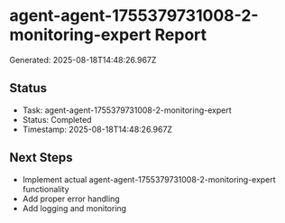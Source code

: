 # agent-agent-1755379731008-2-monitoring-expert Report

Generated: 2025-08-18T14:48:26.967Z

## Status
- Task: agent-agent-1755379731008-2-monitoring-expert
- Status: Completed
- Timestamp: 2025-08-18T14:48:26.967Z

## Next Steps
- Implement actual agent-agent-1755379731008-2-monitoring-expert functionality
- Add proper error handling
- Add logging and monitoring
